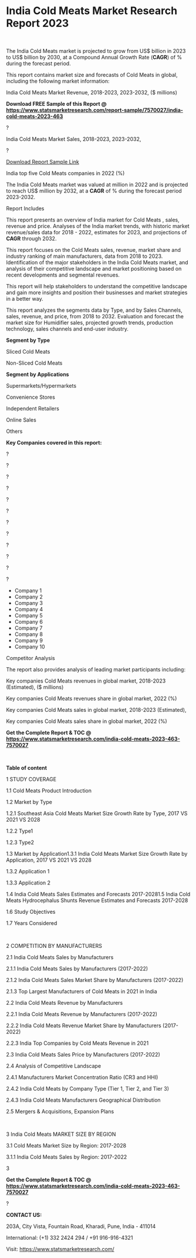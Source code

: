 <h1>India Cold Meats Market Research Report 2023</h1><br/><p>The India Cold Meats market is projected to grow from US$ billion in 2023 to US$ billion by 2030, at a Compound Annual Growth Rate (<strong>CAGR</strong>) of % during the forecast period.</p>
 
 
 
 <p>This report contains market size and forecasts of Cold Meats in global, including the following market information:</p>
 
 
 
 <p>India Cold Meats Market Revenue, 2018-2023, 2023-2032, ($ millions)</p>
 
 
 
 <div><b>Download FREE Sample of this Report @ <a href="https://www.statsmarketresearch.com/download-free-sample/7570027/india-cold-meats-2023-463">https://www.statsmarketresearch.com/report-sample/7570027/india-cold-meats-2023-463</a></b></div>
 
 
 
 <p>? </p>
 
 
 
 <p>India Cold Meats Market Sales, 2018-2023, 2023-2032,</p>
 
 
 
 <p>? </p>
 
 
 
 <p><a href="https://www.statsmarketresearch.com/download-free-sample/7570027/india-cold-meats-2023-463">Download Report Sample Link</a></p>
 
 
 
 <p>India top five Cold Meats companies in 2022 (%)</p>
 
 
 
 <p>The India Cold Meats market was valued at million in 2022 and is projected to reach US$ million by 2032, at a <strong>CAGR</strong> of % during the forecast period 2023-2032.</p>
 
 
 
 <p>Report Includes</p>
 
 
 
 <p>This report presents an overview of India market for Cold Meats , sales, revenue and price. Analyses of the India market trends, with historic market revenue/sales data for 2018 - 2022, estimates for 2023, and projections of <strong>CAGR</strong> through 2032.</p>
 
 
 
 <p>This report focuses on the Cold Meats sales, revenue, market share and industry ranking of main manufacturers, data from 2018 to 2023. Identification of the major stakeholders in the India Cold Meats market, and analysis of their competitive landscape and market positioning based on recent developments and segmental revenues.</p>
 
 
 
 <p>This report will help stakeholders to understand the competitive landscape and gain more insights and position their businesses and market strategies in a better way.</p>
 
 
 
 <p>This report analyzes the segments data by Type, and by Sales Channels, sales, revenue, and price, from 2018 to 2032. Evaluation and forecast the market size for Humidifier sales, projected growth trends, production technology, sales channels and end-user industry.</p>
 
 
 
 <p><strong>Segment by Type</strong></p>
 
 
 
 <p>Sliced Cold Meats</p>
 
 
 
 <p>Non-Sliced Cold Meats</p>
 
 
 
 <p><strong>Segment <strong><strong>by Applications</strong></strong></strong></p>
 
 
 
 <p>Supermarkets/Hypermarkets</p>
 
 
 
 <p>Convenience Stores</p>
 
 
 
 <p>Independent Retailers</p>
 
 
 
 <p>Online Sales</p>
 
 
 
 <p>Others</p>
 
 
 
 <p><strong>Key Companies covered in this report:</strong></p>
 
 
 
 <p>? </p>
 
 
 
 <p>? </p>
 
 
 
 <p>? </p>
 
 
 
 <p>? </p>
 
 
 
 <p>? </p>
 
 
 
 <p>? </p>
 
 
 
 <p>? </p>
 
 
 
 <p>? </p>
 
 
 
 <p>? </p>
 
 
 
 <p>? </p>
 
 
 
 <p>? </p>
 
 
 
 <p>? </p>
 
 
 
 <ul>
 
 <li>Company 1</li>
 
 <li>Company 2</li>
 
 <li>Company 3</li>
 
 <li>Company 4</li>
 
 <li>Company 5</li>
 
 <li>Company 6</li>
 
 <li>Company 7</li>
 
 <li>Company 8</li>
 
 <li>Company 9</li>
 
 <li>Company 10</li>
 
 </ul>
 
 
 
 <p>Competitor Analysis</p>
 
 
 
 <p>The report also provides analysis of leading market participants including:</p>
 
 
 
 <p>Key companies Cold Meats revenues in global market, 2018-2023 (Estimated), ($ millions)</p>
 
 
 
 <p>Key companies Cold Meats revenues share in global market, 2022 (%)</p>
 
 
 
 <p>Key companies Cold Meats sales in global market, 2018-2023 (Estimated),</p>
 
 
 
 <p>Key companies Cold Meats sales share in global market, 2022 (%)</p>
 
 
 
 <div><b>Get the Complete Report & TOC @ <a href="https://www.statsmarketresearch.com/india-cold-meats-2023-463-7570027">https://www.statsmarketresearch.com/india-cold-meats-2023-463-7570027</a></b></div>
 
 
 
 <p><br />
 
 <b>Table of content</b></p>
 
 
 
 <p>1 STUDY COVERAGE<br />
 
 1.1 Cold Meats Product Introduction<br />
 
 1.2 Market by Type<br />
 
 1.2.1 Southeast Asia Cold Meats Market Size Growth Rate by Type, 2017 VS 2021 VS 2028<br />
 
 1.2.2 Type1<br />
 
 1.2.3 Type2<br />
 
 1.3 Market by Application1.3.1 India Cold Meats Market Size Growth Rate by Application, 2017 VS 2021 VS 2028<br />
 
 1.3.2 Application 1<br />
 
 1.3.3 Application 2<br />
 
 1.4 India Cold Meats Sales Estimates and Forecasts 2017-20281.5 India Cold Meats Hydrocephalus Shunts Revenue Estimates and Forecasts 2017-2028<br />
 
 1.6 Study Objectives<br />
 
 1.7 Years Considered<br />
 
 <br />
 
 2 COMPETITION BY MANUFACTURERS<br />
 
 2.1 India Cold Meats Sales by Manufacturers<br />
 
 2.1.1 India Cold Meats Sales by Manufacturers (2017-2022)<br />
 
 2.1.2 India Cold Meats Sales Market Share by Manufacturers (2017-2022)<br />
 
 2.1.3 Top Largest Manufacturers of Cold Meats in 2021 in India<br />
 
 2.2 India Cold Meats Revenue by Manufacturers<br />
 
 2.2.1 India Cold Meats Revenue by Manufacturers (2017-2022)<br />
 
 2.2.2 India Cold Meats Revenue Market Share by Manufacturers (2017-2022)<br />
 
 2.2.3 India Top Companies by Cold Meats Revenue in 2021<br />
 
 2.3 India Cold Meats Sales Price by Manufacturers (2017-2022)<br />
 
 2.4 Analysis of Competitive Landscape<br />
 
 2.4.1 Manufacturers Market Concentration Ratio (CR3 and HHI)<br />
 
 2.4.2 India Cold Meats by Company Type (Tier 1, Tier 2, and Tier 3)<br />
 
 2.4.3 India Cold Meats Manufacturers Geographical Distribution<br />
 
 2.5 Mergers & Acquisitions, Expansion Plans<br />
 
 <br />
 
 3 India Cold Meats MARKET SIZE BY REGION<br />
 
 3.1 Cold Meats Market Size by Region: 2017-2028<br />
 
 3.1.1 India Cold Meats Sales by Region: 2017-2022<br />
 
 3</p>
 
 
 
 <div><b>Get the Complete Report & TOC @ <a href="https://www.statsmarketresearch.com/india-cold-meats-2023-463-7570027">https://www.statsmarketresearch.com/india-cold-meats-2023-463-7570027</a></b></div>
 
 
 
 <p>? </p>
 
 
 
 <p><b>CONTACT US:</b><br />
 
 203A, City Vista, Fountain Road, Kharadi, Pune, India - 411014<br />
 
 International: (+1) 332 2424 294 / +91 916-916-4321<br />
 
 Visit: <a href="https://www.statsmarketresearch.com/">https://www.statsmarketresearch.com/</a></p>